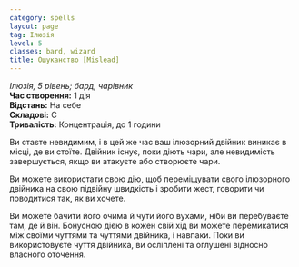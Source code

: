 ```yaml
---
category: spells
layout: page
tag: Ілюзія
level: 5
classes: bard, wizard
title: Ошуканство [Mislead]
---
```


_Ілюзія, 5 рівень; бард, чарівник_    
**Час створення:** 1 дія    
**Відстань:** На себе    
**Складові:** С    
**Тривалість:** Концентрація, до 1 години    

Ви стаєте невидимим, і в цей же час ваш ілюзорний двійник виникає в місці, де ви стоїте. Двійник існує, поки діють чари, але невидимість завершується, якщо ви атакуєте або створюєте чари.    

Ви можете використати свою дію, щоб переміщувати свого ілюзорного двійника на свою підвійну швидкість і зробити жест, говорити чи поводитися так, як ви хочете.    

Ви можете бачити його очима й чути його вухами, ніби ви перебуваєте там, де й він. Бонусною дією в кожен свій хід ви можете перемикатися між своїми чуттями та чуттями двійника, і навпаки. Поки ви використовуєте чуття двійника, ви осліплені та оглушені відносно власного оточення. 
